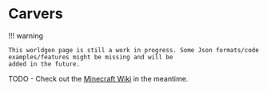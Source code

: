 # Carvers

!!! warning

    This worldgen page is still a work in progress. Some Json formats/code examples/features might be missing and will be
    added in the future.

TODO - Check out the [Minecraft Wiki](https://minecraft.wiki/w/Custom_carver) in the meantime.